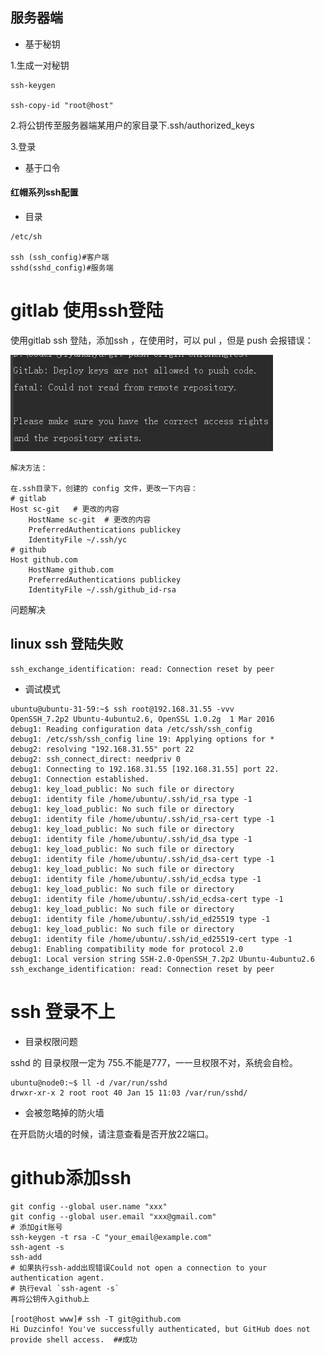 ## 服务器端

* 基于秘钥

1.生成一对秘钥

```shell
ssh-keygen 

ssh-copy-id "root@host"
```

2.将公钥传至服务器端某用户的家目录下.ssh/authorized\_keys

3.登录

* 基于口令

#### 红帽系列ssh配置

* 目录

```shell
/etc/sh

ssh (ssh_config)#客户端
sshd(sshd_config)#服务端
```

# gitlab 使用ssh登陆

使用gitlab ssh 登陆，添加ssh ，在使用时，可以 pul ，但是 push 会报错误：

![](/assets/ssh-git.png)

```shell
解决方法：

在.ssh目录下，创建的 config 文件，更改一下内容：
# gitlab
Host sc-git   # 更改的内容
    HostName sc-git  # 更改的内容
    PreferredAuthentications publickey
    IdentityFile ~/.ssh/yc
# github
Host github.com
    HostName github.com
    PreferredAuthentications publickey
    IdentityFile ~/.ssh/github_id-rsa
```

问题解决

## linux ssh 登陆失败

```shell
ssh_exchange_identification: read: Connection reset by peer
```

* 调试模式

```shell
ubuntu@ubuntu-31-59:~$ ssh root@192.168.31.55 -vvv
OpenSSH_7.2p2 Ubuntu-4ubuntu2.6, OpenSSL 1.0.2g  1 Mar 2016
debug1: Reading configuration data /etc/ssh/ssh_config
debug1: /etc/ssh/ssh_config line 19: Applying options for *
debug2: resolving "192.168.31.55" port 22
debug2: ssh_connect_direct: needpriv 0
debug1: Connecting to 192.168.31.55 [192.168.31.55] port 22.
debug1: Connection established.
debug1: key_load_public: No such file or directory
debug1: identity file /home/ubuntu/.ssh/id_rsa type -1
debug1: key_load_public: No such file or directory
debug1: identity file /home/ubuntu/.ssh/id_rsa-cert type -1
debug1: key_load_public: No such file or directory
debug1: identity file /home/ubuntu/.ssh/id_dsa type -1
debug1: key_load_public: No such file or directory
debug1: identity file /home/ubuntu/.ssh/id_dsa-cert type -1
debug1: key_load_public: No such file or directory
debug1: identity file /home/ubuntu/.ssh/id_ecdsa type -1
debug1: key_load_public: No such file or directory
debug1: identity file /home/ubuntu/.ssh/id_ecdsa-cert type -1
debug1: key_load_public: No such file or directory
debug1: identity file /home/ubuntu/.ssh/id_ed25519 type -1
debug1: key_load_public: No such file or directory
debug1: identity file /home/ubuntu/.ssh/id_ed25519-cert type -1
debug1: Enabling compatibility mode for protocol 2.0
debug1: Local version string SSH-2.0-OpenSSH_7.2p2 Ubuntu-4ubuntu2.6
ssh_exchange_identification: read: Connection reset by peer
```

# ssh 登录不上

* 目录权限问题

sshd 的 目录权限一定为 755.不能是777，一一旦权限不对，系统会自检。

```shell
ubuntu@node0:~$ ll -d /var/run/sshd
drwxr-xr-x 2 root root 40 Jan 15 11:03 /var/run/sshd/
```

* 会被忽略掉的防火墙

在开启防火墙的时候，请注意查看是否开放22端口。



# github添加ssh

```shell
git config --global user.name "xxx"
git config --global user.email "xxx@gmail.com"
# 添加git账号
ssh-keygen -t rsa -C "your_email@example.com"
ssh-agent -s
ssh-add
# 如果执行ssh-add出现错误Could not open a connection to your authentication agent.
# 执行eval `ssh-agent -s`
再将公钥传入github上

[root@host www]# ssh -T git@github.com
Hi Duzcinfo! You've successfully authenticated, but GitHub does not provide shell access.  ##成功
```



